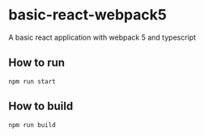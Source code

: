 # basic-react-webpack5
A basic react application with webpack 5 and typescript

## How to run
```
npm run start
```
## How to build
```
npm run build
```